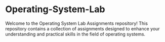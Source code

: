 # Operating-System-Lab
Welcome to the Operating System Lab Assignments repository! This repository contains a collection of assignments designed to enhance your understanding and practical skills in the field of operating systems. 
